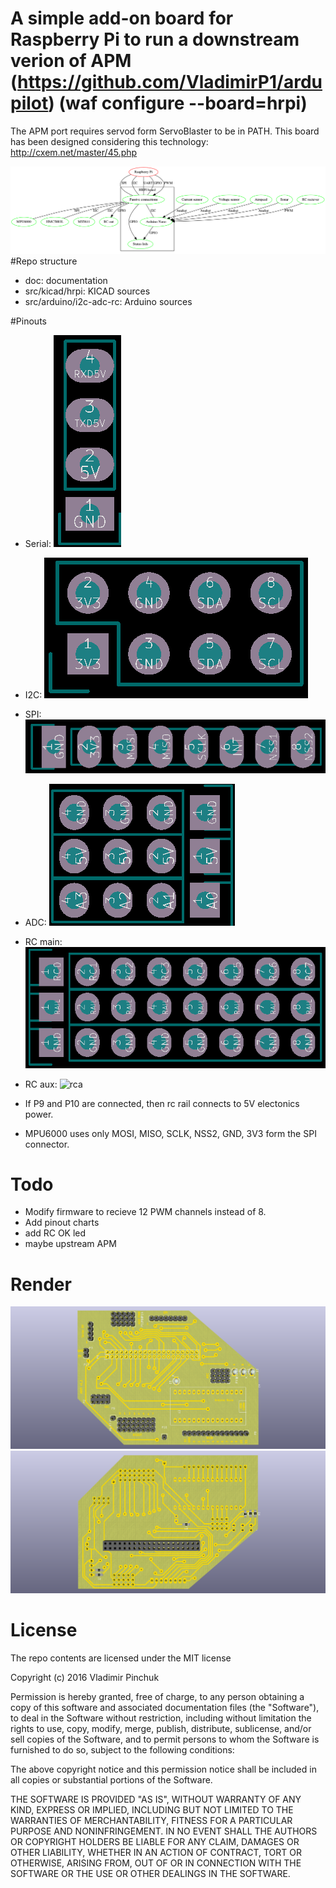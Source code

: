 # A simple add-on board for Raspberry Pi to run a downstream verion of APM (https://github.com/VladimirP1/ardupilot) (waf configure --board=hrpi)

The APM port requires servod form ServoBlaster to be in PATH.
This board has been designed considering this technology: http://cxem.net/master/45.php

![scheme](https://raw.githubusercontent.com/VladimirP1/hardware-hrpi/master/doc/scheme.png "Diagram")
#Repo structure
- doc: documentation
- src/kicad/hrpi: KICAD sources
- src/arduino/i2c-adc-rc: Arduino sources

#Pinouts
- Serial:  ![serial](https://raw.githubusercontent.com/VladimirP1/hardware-hrpi/master/doc/SERIAL.png)
- I2C:     ![i2c](https://raw.githubusercontent.com/VladimirP1/hardware-hrpi/master/doc/I2C.png)
- SPI:     ![spi](https://raw.githubusercontent.com/VladimirP1/hardware-hrpi/master/doc/SPI.png)
- ADC:     ![adc](https://raw.githubusercontent.com/VladimirP1/hardware-hrpi/master/doc/ADC.png)
- RC main: ![rcm](https://raw.githubusercontent.com/VladimirP1/hardware-hrpi/master/doc/RCm.png)
- RC aux:  ![rca](://raw.githubusercontent.com/VladimirP1/hardware-hrpi/master/doc/RCa.png)

- If P9 and P10 are connected, then rc rail connects to 5V electonics power.
- MPU6000 uses only MOSI, MISO, SCLK, NSS2, GND, 3V3 form the SPI connector.

# Todo
- Modify firmware to recieve 12 PWM channels instead of 8.
- Add pinout charts 
- add RC OK led
- maybe upstream APM

# Render
![top view](https://raw.githubusercontent.com/VladimirP1/hardware-hrpi/master/doc/top1.png "HRPI top view")
![bottom view](https://raw.githubusercontent.com/VladimirP1/hardware-hrpi/master/doc/bottom1.png "HRPI bottom view")

# License
The repo contents are licensed under the MIT license

Copyright (c) 2016 Vladimir Pinchuk

Permission is hereby granted, free of charge, to any person obtaining a copy of this software and associated documentation files (the "Software"), to deal 
in the Software without restriction, including without limitation the rights to use, copy, modify, merge, publish, distribute, sublicense, and/or sell copies of 
the Software, and to permit persons to whom the Software is furnished to do so, subject to the following conditions:

The above copyright notice and this permission notice shall be included in all copies or substantial portions of the Software.

THE SOFTWARE IS PROVIDED "AS IS", WITHOUT WARRANTY OF ANY KIND, EXPRESS OR IMPLIED, INCLUDING BUT NOT LIMITED TO THE WARRANTIES OF MERCHANTABILITY, FITNESS 
FOR A PARTICULAR PURPOSE AND NONINFRINGEMENT. IN NO EVENT SHALL THE AUTHORS OR COPYRIGHT HOLDERS BE LIABLE FOR ANY CLAIM, DAMAGES OR OTHER LIABILITY, WHETHER IN 
AN ACTION OF CONTRACT, TORT OR OTHERWISE, ARISING FROM, OUT OF OR IN CONNECTION WITH THE SOFTWARE OR THE USE OR OTHER DEALINGS IN THE SOFTWARE.

